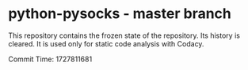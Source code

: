 # python-pysocks - master branch

This repository contains the frozen state of the repository.
Its history is cleared. It is used only for static code
analysis with Codacy.

Commit Time: 1727811681